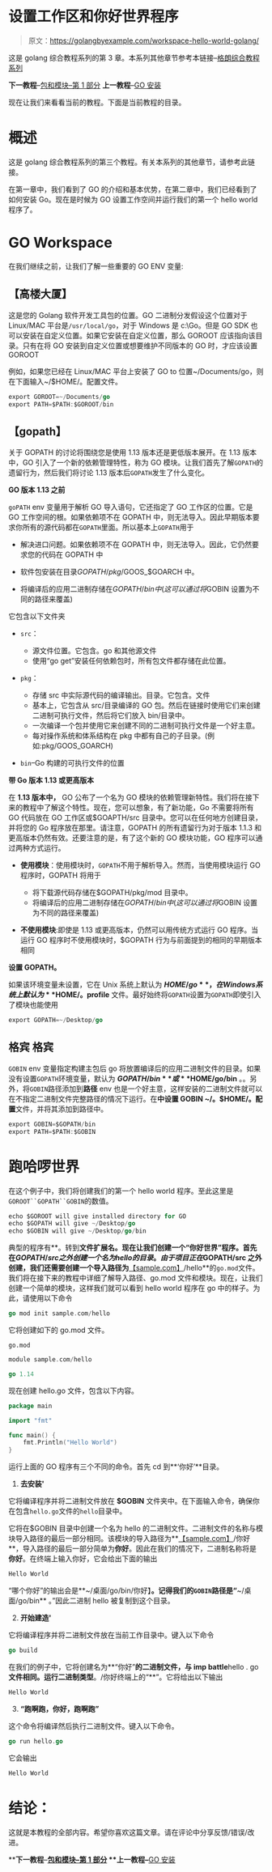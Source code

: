 # 设置工作区和你好世界程序

> 原文：<https://golangbyexample.com/workspace-hello-world-golang/>

这是 golang 综合教程系列的第 3 章。本系列其他章节参考本链接–[格朗综合教程系列](https://golangbyexample.com/golang-comprehensive-tutorial/)

**下一教程**–[包和模块–第 1 部分](https://golangbyexample.com/packages-modules-go-first)
**上一教程**–[GO 安装](https://golangbyexample.com/golang-installation)

现在让我们来看看当前的教程。下面是当前教程的目录。

# **概述**

这是 golang 综合教程系列的第三个教程。有关本系列的其他章节，请参考此链接。

在第一章中，我们看到了 GO 的介绍和基本优势，在第二章中，我们已经看到了如何安装 Go。现在是时候为 GO 设置工作空间并运行我们的第一个 hello world 程序了。

# **GO Workspace**

在我们继续之前，让我们了解一些重要的 GO ENV 变量:

## **【高楼大厦】**

这是您的 Golang 软件开发工具包的位置。GO 二进制分发假设这个位置对于 Linux/MAC 平台是`/usr/local/go`，对于 Windows 是 c:\Go。但是 GO SDK 也可以安装在自定义位置。如果它安装在自定义位置，那么 GOROOT 应该指向该目录。只有在将 GO 安装到自定义位置或想要维护不同版本的 GO 时，才应该设置 GOROOT

例如，如果您已经在 Linux/MAC 平台上安装了 GO to 位置~/Documents/go，则在下面输入~/$HOME/。配置文件。

```go
export GOROOT=~/Documents/go
export PATH=$PATH:$GOROOT/bin
```

## **【gopath】**

关于 GOPATH 的讨论将围绕您是使用 1.13 版本还是更低版本展开。在 1.13 版本中，GO 引入了一个新的依赖管理特性，称为 GO 模块。让我们首先了解`GOPATH`的遗留行为，然后我们将讨论 1.13 版本后`GOPATH`发生了什么变化。

**GO 版本 1.13 之前**

`goPATH` env 变量用于解析 GO 导入语句，它还指定了 GO 工作区的位置。它是 GO 工作空间的根。如果依赖项不在 GOPATH 中，则无法导入。因此早期版本要求你所有的源代码都在`GOPATH`里面。所以基本上`GOPATH`用于

*   解决进口问题。如果依赖项不在 GOPATH 中，则无法导入。因此，它仍然要求您的代码在 GOPATH 中

*   软件包安装在目录$GOPATH/pkg/$GOOS_$GOARCH 中。

*   将编译后的应用二进制存储在$GOPATH/bin 中(这可以通过将$GOBIN 设置为不同的路径来覆盖)

它包含以下文件夹

*   `src`：
    *   源文件位置。它包含。go 和其他源文件
    *   使用“go get”安装任何依赖包时，所有包文件都存储在此位置。

*   `pkg`：
    *   存储 src 中实际源代码的编译输出。目录。它包含。文件
    *   基本上，它包含从 src/目录编译的 GO 包。然后在链接时使用它们来创建二进制可执行文件，然后将它们放入 bin/目录中。
    *   一次编译一个包并使用它来创建不同的二进制可执行文件是一个好主意。
    *   每对操作系统和体系结构在 pkg 中都有自己的子目录。(例如:pkg/GOOS_GOARCH)

*   `bin`–Go 构建的可执行文件的位置

**带 Go 版本 1.13 或更高版本**

在 **1.13 版本中，** GO 公布了一个名为 GO 模块的依赖管理新特性。我们将在接下来的教程中了解这个特性。现在，您可以想象，有了新功能，Go 不需要将所有 GO 代码放在 GO 工作区或$GOAPTH/src 目录中。您可以在任何地方创建目录，并将您的 Go 程序放在那里。请注意，GOPATH 的所有遗留行为对于版本 1.1.3 和更高版本仍然有效。还要注意的是，有了这个新的 GO 模块功能，GO 程序可以通过两种方式运行。

*   **使用模块**：使用模块时，`GOPATH`不用于解析导入。然而，当使用模块运行 GO 程序时，GOPATH 将用于
    *   将下载源代码存储在$GOPATH/pkg/mod 目录中。
    *   将编译后的应用二进制存储在$GOPATH/bin 中(这可以通过将$GOBIN 设置为不同的路径来覆盖)

*   **不使用模块**:即使是 1.13 或更高版本，仍然可以用传统方式运行 GO 程序。当运行 GO 程序时不使用模块时，$GOPATH 行为与前面提到的相同的早期版本相同

**设置 GOPATH。**

如果该环境变量未设置，它在 Unix 系统上默认为 **$HOME/go** ，在 Windows 系统上默认为 **%USERPROFILE%\go** 。如果您的工作区位置是~**/桌面/转到**，则在下面输入 **~/$HOME/。profile** 文件。最好始终将`GOPATH`设置为`GOPATH`即使引入了模块也能使用

```go
export GOPATH=~/Desktop/go
```

## 格宾 格宾

`GOBIN` env 变量指定构建主包后 go 将放置编译后的应用二进制文件的目录。如果没有设置`GOPATH`环境变量，默认为 **$GOPATH/bin** 或 **$HOME/go/bin** 。。另外，将`GOBIN`路径添加到**路径** env 也是一个好主意，这样安装的二进制文件就可以在不指定二进制文件完整路径的情况下运行。在**中设置 GOBIN ~/。$HOME/。配置**文件，并将其添加到路径中。

```go
export GOBIN=$GOPATH/bin
export PATH=$PATH:$GOBIN
```

# **跑哈啰世界**

在这个例子中，我们将创建我们的第一个 hello world 程序。至此这里是`GOROOT``GOPATH``GOBIN`的数值。

```go
echo $GOROOT will give installed directory for GO
echo $GOPATH will give ~/Desktop/go
echo $GOBIN will give ~/Desktop/go/bin
```

典型的程序有**。转到**文件扩展名。现在让我们创建一个“你好世界”程序。首先在$GOPATH/src 之外创建一个名为 hello 的目录。由于项目正在$GOPATH/src 之外创建，我们还需要创建一个导入路径为**[【sample.com】](http://sample.com)/hello**的`go.mod`文件。我们将在接下来的教程中详细了解导入路径、go.mod 文件和模块。现在，让我们创建一个简单的模块，这样我们就可以看到 hello world 程序在 go 中的样子。为此，请使用以下命令

```go
go mod init sample.com/hello
```

它将创建如下的 go.mod 文件。

`go.mod`

```go
module sample.com/hello

go 1.14
```

现在创建 hello.go 文件，包含以下内容。

```go
package main

import "fmt"

func main() {
    fmt.Println("Hello World")
}
```

运行上面的 GO 程序有三个不同的命令。首先 cd 到**‘你好’**目录。

1.  **去安装'**

它将编译程序并将二进制文件放在 **$GOBIN** 文件夹中。在下面输入命令，确保你在包含`hello.go`文件的`hello`目录中。

它将在$GOBIN 目录中创建一个名为 hello 的二进制文件。二进制文件的名称与模块导入路径的最后一部分相同。该模块的导入路径为**[【sample.com】](http://sample.com)/你好**，导入路径的最后一部分简单为**你好**。因此在我们的情况下，二进制名称将是**你好**。在终端上输入你好，它会给出下面的输出

```go
Hello World
```

“哪个你好”的输出会是**~/桌面/go/bin/你好】**。记得我们的`GOBIN`路径是“**~/桌面/go/bin** 。”因此二进制 hello 被复制到这个目录。

2.  **开始建造'**

它将编译程序并将二进制文件放在当前工作目录中。键入以下命令

```go
go build
```

在我们的例子中，它将创建名为**“你好”**的二进制文件，与 imp battle**hello . go**文件相同。运行二进制类型**。/你好终端上的“**”。它将给出以下输出

```go
Hello World
```

3.  **“跑啊跑，你好，跑啊跑”**

这个命令将编译然后执行二进制文件。键入以下命令。

```go
go run hello.go 
```

它会输出

```go
Hello World
```

# **结论**：

这就是本教程的全部内容。希望你喜欢这篇文章。请在评论中分享反馈/错误/改进。

****下一教程**–**[包和模块–第 1 部分](https://golangbyexample.com/packages-modules-go-first) ****上一教程**–**[GO 安装](https://golangbyexample.com/golang-installation)